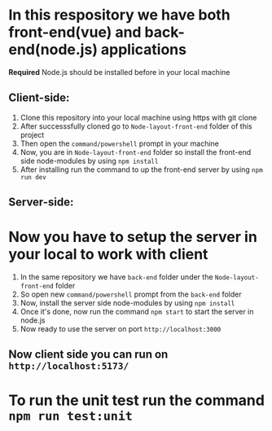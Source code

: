 # In this respository we have both front-end(vue) and back-end(node.js) applications

**Required**
Node.js should be installed before in your local machine

## Client-side:

1. Clone this repository into your local machine using https with git clone
2. After successsfully cloned go to `Node-layout-front-end` folder of this project
3. Then open the `command/powershell` prompt in your machine
4. Now, you are in `Node-layout-front-end` folder so install the front-end side node-modules by using `npm install`
5. After installing run the command to up the front-end server by using `npm run dev`

## Server-side:

# Now you have to setup the server in your local to work with client

1. In the same repository we have `back-end` folder under the `Node-layout-front-end` folder
2. So open new `command/powershell` prompt from the `back-end` folder
3. Now, install the server side node-modules by using `npm install`
4. Once it's done, now run the command `npm start` to start the server in node.js
5. Now ready to use the server on port `http://localhost:3000`

## Now client side you can run on `http://localhost:5173/`

# To run the unit test run the command `npm run test:unit`